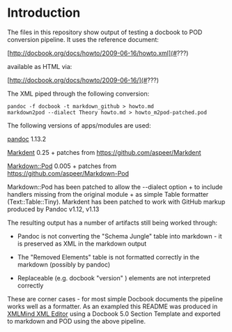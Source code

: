 Introduction
============

The files in this repository show output of testing a docbook to POD conversion pipeline. It uses the reference document:

[http://docbook.org/docs/howto/2009-06-16/howto.xml](#???)

available as HTML via:

[http://docbook.org/docs/howto/2009-06-16/](#???)

The XML piped through the following conversion:

    pandoc -f docbook -t markdown_github > howto.md
    markdown2pod --dialect Theory howto.md > howto_m2pod-patched.pod

The following versions of apps/modules are used:

[pandoc](http://johnmacfarlane.net/pandoc/) 1.13.2

[Markdent](http://search.cpan.org/dist/Markdent/) 0.25 + patches from <https://github.com/aspeer/Markdent>

[Markdown::Pod](???) 0.005 + patches from <https://github.com/aspeer/Markdown-Pod>

Markdown::Pod has been patched to allow the --dialect option + to include handlers missing from the original module + as simple Table formatter (Text::Table::Tiny). Markdent has been patched to work with GitHub markup produced by Pandoc v1.12, v1.13

The resulting output has a number of artifacts still being worked through:

-   Pandoc is not converting the "Schema Jungle" table into markdown - it is preserved as XML in the markdown output

-   The "Removed Elements" table is not formatted correctly in the markdown (possibly by pandoc)

-   Replaceable (e.g. docbook "version" ) elements are not interpreted correctly

These are corner cases - for most simple Docbook documents the pipeline works well as a formatter. As an exampled this README was produced in [XMLMind XML Editor](http://www.xmlmind.com/xmleditor/) using a Docbook 5.0 Section Template and exported to markdown and POD using the above pipeline.
